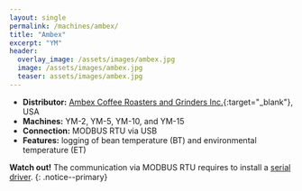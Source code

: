 ```yaml
---
layout: single
permalink: /machines/ambex/
title: "Ambex"
excerpt: "YM"
header:
  overlay_image: /assets/images/ambex.jpg
  image: /assets/images/ambex.jpg
  teaser: assets/images/ambex.jpg
---
```


* __Distributor:__ [Ambex Coffee Roasters and Grinders Inc.](https://www.ambexroaster.com/){:target="_blank"}, USA
* __Machines:__ YM-2, YM-5, YM-10, and YM-15
* __Connection:__ MODBUS RTU via USB
* __Features:__ logging of bean temperature (BT) and environmental temperature (ET)

**Watch out!**
The communication via MODBUS RTU requires to install a [serial driver](/modbus_serial/).
{: .notice--primary}